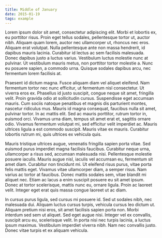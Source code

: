 ```yaml
---
title: Middle of January
date: 2015-01-19
tags: example
---
```


Lorem ipsum dolor sit amet, consectetur adipiscing elit. Morbi et lobortis ex, eu porttitor risus. Proin eget tellus sodales, pellentesque tortor ut, auctor nibh. Aliquam quam lorem, auctor nec ullamcorper ut, rhoncus nec eros. Aliquam erat volutpat. Nulla pellentesque ante non massa hendrerit, id dapibus mauris lacinia. Curabitur id lectus ac sem facilisis malesuada. Donec dapibus justo a luctus varius. Vestibulum luctus molestie nunc at pulvinar. Ut vestibulum mauris metus, non porttitor tortor molestie a. Nunc eu posuere sapien, a commodo urna. Quisque sodales dapibus arcu, nec fermentum lorem facilisis at.

Praesent id dictum magna. Fusce aliquam diam vel aliquet eleifend. Nam fermentum tortor nec nunc efficitur, ut fermentum nisl consectetur. Ut viverra eros ex. Phasellus id justo suscipit, congue neque sit amet, fringilla velit. Proin gravida odio at sollicitudin cursus. Suspendisse eget accumsan mauris. Cum sociis natoque penatibus et magnis dis parturient montes, nascetur ridiculus mus. Mauris id magna consequat, faucibus nulla sit amet, pulvinar tortor. In ac mattis elit. Sed ac mauris porttitor, rutrum tortor in, euismod orci. Vivamus urna diam, tempus sit amet erat et, sagittis ornare odio. Vivamus fermentum volutpat mi, sed efficitur velit imperdiet ac. Mauris ultrices ligula a est commodo suscipit. Mauris vitae ex mauris. Curabitur lobortis rutrum mi, quis ultrices ex vehicula quis.

Mauris tristique ultrices augue, venenatis fringilla sapien porta vitae. Sed euismod purus imperdiet magna facilisis faucibus. Curabitur neque urna, ullamcorper a risus sed, accumsan malesuada nisi. Pellentesque molestie posuere iaculis. Mauris augue nisl, iaculis vel accumsan eu, fermentum sit amet diam. Curabitur non tincidunt mi. Ut eleifend risus purus, vitae porta felis mattis eget. Vivamus vitae ullamcorper diam, a semper risus. Nam varius ac tortor at faucibus. Donec mattis sodales sem, vitae blandit mi aliquet nec. Etiam ac lacus a enim suscipit posuere eu sit amet ipsum. Donec at tortor scelerisque, mattis nunc eu, ornare ligula. Proin ac laoreet velit. Integer eget erat quis massa congue laoreet ut ac diam.

In cursus purus ligula, sed cursus mi posuere id. Sed ut sodales nibh, nec malesuada dui. Aliquam luctus cursus turpis, vehicula cursus leo dictum ut. Aliquam pretium nisi eros, sit amet facilisis sapien porta non. Morbi interdum sed sem ut aliquet. Sed eget augue nisi. Integer vel ex convallis, suscipit arcu eu, scelerisque velit. In porta nisi nec turpis lacinia, a luctus ipsum maximus. Vestibulum imperdiet viverra nibh. Nam nec convallis justo. Donec vitae turpis et ex aliquam vehicula.